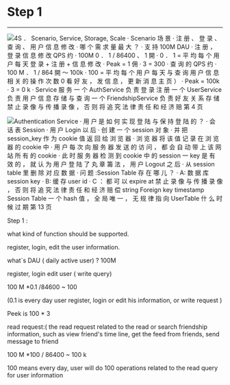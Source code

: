 # Step 1



---

![4S ． Scenario, Service, Storage, Scale · Scenario 场 景 · 注 册 、 登 录 、 查 询 、 用 户 信 息 修 改 · 哪 个 需 求 量 最 大 ？ · 支 持 100M DAU · 注 册 ， 登 录 信 息 修 改 QPS 约 · 100M 0 ． 1 / 86400 、 1 開 · 0 ． 1 = 平 均 每 个 用 户 每 天 登 录 + 注 册 + 信 息 修 改 · Peak = 1 佣 · 3 = 300 · 查 询 的 QPS 约 · 100 M ． 1 / 864 開 ～ 100k · 100 = 平 均 每 个 用 户 每 天 与 查 询 用 户 信 息 相 关 的 操 作 次 数 0 看 好 友 ， 发 信 息 ， 更 新 消 息 主 页 ） · Peak = 100k · 3 = 0 k · Service 服 务 一 个 AuthService 负 责 登 录 注 册 一 个 UserService 负 责 用 户 信 息 存 储 与 查 询 一 个 FriendshipService 负 责 好 友 关 系 存 储 禁 止 录 像 与 传 播 录 像 ， 否 则 将 追 究 法 律 责 任 和 经 济 赔 第 4 页 ](../../media/Example-User-System-Step-1-image1.png)







![Authentication Service · 用 户 是 如 何 实 现 登 陆 与 保 持 登 陆 的 ？ · 会 话 表 Session · 用 户 Login 以 后 · 创 建 一 个 session 对 象 · 并 把 session_key 作 为 cookie 值 返 回 给 浏 览 器 · 浏 览 器 将 该 值 记 录 在 浏 览 器 的 cookie 中 · 用 户 每 次 向 服 务 器 发 送 的 访 问 ， 都 会 自 动 带 上 该 网 站 所 有 的 cookie · 此 时 服 务 器 检 测 到 cookie 中 的 session 一 key 是 有 效 的 ， 就 认 为 用 户 登 陆 了 丸 章 籌 法 ， 用 户 Logout 之 后 · 从 session table 里 删 除 对 应 数 据 · 问 题 :Session Table 存 在 哪 儿 ？ · A: 数 据 库 session key · B: 缓 存 user id · C ： 都 可 以 expire at 禁 止 录 像 与 传 播 录 像 ， 否 则 将 追 究 法 律 责 任 和 经 济 赔 偿 string Foreign key timestamp Session Table 一 个 hash 值 ， 全 局 唯 一 ， 无 规 律 指 向 UserTable 什 么 时 候 过 期 第 13 页 ](../../media/Example-User-System-Step-1-image2.png)



























Step 1 :



what kind of function should be supported.



register, login, edit the user information.



what`s DAU ( daily active user) ? 100M



register, login edit user ( write query)



100 M *0.1 /84600 ~ 100



(0.1 is every day user register, login or edit his information, or write request )



Peek is 100 * 3



read request:( the read request related to the read or search friendship information, such as view friend's time line, get the feed from friends, send message to friend



100 M *100 / 86400 ~ 100 k



100 means every day, user will do 100 operations related to the read query for user information










